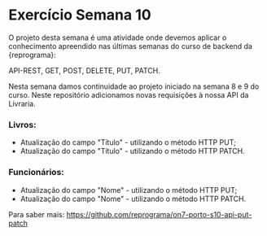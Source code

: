 # Exercício Semana 10

O projeto desta semana é uma atividade onde devemos aplicar o conhecimento apreendido nas últimas semanas do curso de backend da {reprograma}:

API-REST, GET, POST, DELETE, PUT, PATCH.

Nesta semana damos continuidade ao projeto iniciado na semana 8 e 9 do curso. Neste repositório adicionamos novas requisições à nossa API da Livraria. 

### Livros:

* Atualização do campo "Título" - utilizando o método HTTP PUT;
* Atualização do campo "Título" - utilizando o método HTTP PATCH.

### Funcionários:

* Atualização do campo "Nome" - utilizando o método HTTP PUT;
* Atualização do campo "Nome" - utilizando o método HTTP PATCH.

Para saber mais: https://github.com/reprograma/on7-porto-s10-api-put-patch